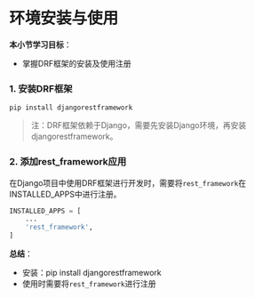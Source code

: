 # 环境安装与使用

**本小节学习目标**：
* 掌握DRF框架的安装及使用注册

### 1. 安装DRF框架

```shell
pip install djangorestframework
```
> 注：DRF框架依赖于Django，需要先安装Django环境，再安装djangorestframework。

### 2. 添加rest_framework应用

在Django项目中使用DRF框架进行开发时，需要将`rest_framework`在INSTALLED_APPS中进行注册。

```python
INSTALLED_APPS = [
    ...
    'rest_framework',
]
```

**总结**：
* 安装：pip install djangorestframework
* 使用时需要将`rest_framework`进行注册
